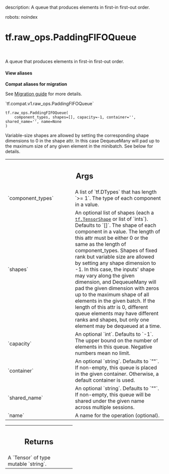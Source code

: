 description: A queue that produces elements in first-in first-out order.

robots: noindex

# tf.raw_ops.PaddingFIFOQueue

<!-- Insert buttons and diff -->

<table class="tfo-notebook-buttons tfo-api nocontent" align="left">

</table>



A queue that produces elements in first-in first-out order.

<section class="expandable">
  <h4 class="showalways">View aliases</h4>
  <p>
<b>Compat aliases for migration</b>
<p>See
<a href="https://www.tensorflow.org/guide/migrate">Migration guide</a> for
more details.</p>
<p>`tf.compat.v1.raw_ops.PaddingFIFOQueue`</p>
</p>
</section>

<pre class="devsite-click-to-copy prettyprint lang-py tfo-signature-link">
<code>tf.raw_ops.PaddingFIFOQueue(
    component_types, shapes=[], capacity=-1, container='', shared_name='', name=None
)
</code></pre>



<!-- Placeholder for "Used in" -->

Variable-size shapes are allowed by setting the corresponding shape dimensions
to 0 in the shape attr.  In this case DequeueMany will pad up to the maximum
size of any given element in the minibatch.  See below for details.

<!-- Tabular view -->
 <table class="responsive fixed orange">
<colgroup><col width="214px"><col></colgroup>
<tr><th colspan="2"><h2 class="add-link">Args</h2></th></tr>

<tr>
<td>
`component_types`
</td>
<td>
A list of `tf.DTypes` that has length `>= 1`.
The type of each component in a value.
</td>
</tr><tr>
<td>
`shapes`
</td>
<td>
An optional list of shapes (each a <a href="../../tf/TensorShape.md"><code>tf.TensorShape</code></a> or list of `ints`). Defaults to `[]`.
The shape of each component in a value. The length of this attr must
be either 0 or the same as the length of component_types.
Shapes of fixed rank but variable size are allowed by setting
any shape dimension to -1.  In this case, the inputs' shape may vary along
the given dimension, and DequeueMany will pad the given dimension with
zeros up to the maximum shape of all elements in the given batch.
If the length of this attr is 0, different queue elements may have
different ranks and shapes, but only one element may be dequeued at a time.
</td>
</tr><tr>
<td>
`capacity`
</td>
<td>
An optional `int`. Defaults to `-1`.
The upper bound on the number of elements in this queue.
Negative numbers mean no limit.
</td>
</tr><tr>
<td>
`container`
</td>
<td>
An optional `string`. Defaults to `""`.
If non-empty, this queue is placed in the given container.
Otherwise, a default container is used.
</td>
</tr><tr>
<td>
`shared_name`
</td>
<td>
An optional `string`. Defaults to `""`.
If non-empty, this queue will be shared under the given name
across multiple sessions.
</td>
</tr><tr>
<td>
`name`
</td>
<td>
A name for the operation (optional).
</td>
</tr>
</table>



<!-- Tabular view -->
 <table class="responsive fixed orange">
<colgroup><col width="214px"><col></colgroup>
<tr><th colspan="2"><h2 class="add-link">Returns</h2></th></tr>
<tr class="alt">
<td colspan="2">
A `Tensor` of type mutable `string`.
</td>
</tr>

</table>

